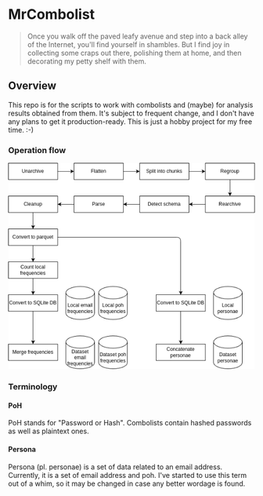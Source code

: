 # MrCombolist

> Once you walk off the paved leafy avenue and step into a back alley of the Internet, you'll find yourself in shambles.
> But I find joy in collecting some craps out there, polishing them at home, and then decorating my petty shelf with them.

## Overview

This repo is for the scripts to work with combolists and (maybe) for analysis results obtained from them.
It's subject to frequent change, and I don't have any plans to get it production-ready.
This is just a hobby project for my free time. :-)

### Operation flow

![Operation flow](./Image/operation_flow.png)

### Terminology

#### PoH

PoH stands for "Password or Hash".
Combolists contain hashed passwords as well as plaintext ones.

#### Persona

Persona (pl. personae) is a set of data related to an email address.
Currently, it is a set of email address and poh.
I've started to use this term out of a whim, so it may be changed in case any better wordage is found.
